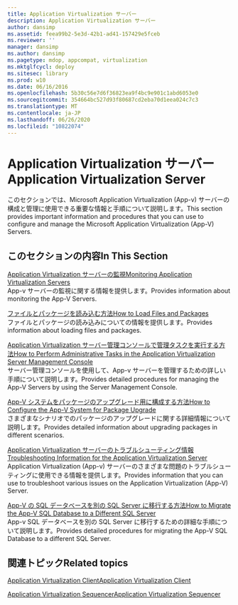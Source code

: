 ```yaml
---
title: Application Virtualization サーバー
description: Application Virtualization サーバー
author: dansimp
ms.assetid: feea99b2-5e3d-42b1-ad41-157429e5fceb
ms.reviewer: ''
manager: dansimp
ms.author: dansimp
ms.pagetype: mdop, appcompat, virtualization
ms.mktglfcycl: deploy
ms.sitesec: library
ms.prod: w10
ms.date: 06/16/2016
ms.openlocfilehash: 5b30c56e7d6f36823ea9f4bc9e901c1abd6053e0
ms.sourcegitcommit: 354664bc527d93f80687cd2eba70d1eea024c7c3
ms.translationtype: MT
ms.contentlocale: ja-JP
ms.lasthandoff: 06/26/2020
ms.locfileid: "10822074"
---
```

# <span data-ttu-id="e4d81-103">Application Virtualization サーバー</span><span class="sxs-lookup"><span data-stu-id="e4d81-103">Application Virtualization Server</span></span>


<span data-ttu-id="e4d81-104">このセクションでは、Microsoft Application Virtualization (App-v) サーバーの構成と管理に使用できる重要な情報と手順について説明します。</span><span class="sxs-lookup"><span data-stu-id="e4d81-104">This section provides important information and procedures that you can use to configure and manage the Microsoft Application Virtualization (App-V) Servers.</span></span>

## <span data-ttu-id="e4d81-105">このセクションの内容</span><span class="sxs-lookup"><span data-stu-id="e4d81-105">In This Section</span></span>


<a href="" id="monitoring-application-virtualization-servers"></a>[<span data-ttu-id="e4d81-106">Application Virtualization サーバーの監視</span><span class="sxs-lookup"><span data-stu-id="e4d81-106">Monitoring Application Virtualization Servers</span></span>](monitoring-application-virtualization-servers.md)  
<span data-ttu-id="e4d81-107">App-v サーバーの監視に関する情報を提供します。</span><span class="sxs-lookup"><span data-stu-id="e4d81-107">Provides information about monitoring the App-V Servers.</span></span>

<a href="" id="how-to-load-files-and-packages"></a>[<span data-ttu-id="e4d81-108">ファイルとパッケージを読み込む方法</span><span class="sxs-lookup"><span data-stu-id="e4d81-108">How to Load Files and Packages</span></span>](how-to-load-files-and-packages.md)  
<span data-ttu-id="e4d81-109">ファイルとパッケージの読み込みについての情報を提供します。</span><span class="sxs-lookup"><span data-stu-id="e4d81-109">Provides information about loading files and packages.</span></span>

<a href="" id="how-to-perform-administrative-tasks-in-the-application-virtualization-server-management-console"></a>[<span data-ttu-id="e4d81-110">Application Virtualization サーバー管理コンソールで管理タスクを実行する方法</span><span class="sxs-lookup"><span data-stu-id="e4d81-110">How to Perform Administrative Tasks in the Application Virtualization Server Management Console</span></span>](how-to-perform-administrative-tasks-in-the-application-virtualization-server-management-console.md)  
<span data-ttu-id="e4d81-111">サーバー管理コンソールを使用して、App-v サーバーを管理するための詳しい手順について説明します。</span><span class="sxs-lookup"><span data-stu-id="e4d81-111">Provides detailed procedures for managing the App-V Servers by using the Server Management Console.</span></span>

<a href="" id="how-to-configure-the-app-v-system-for-package-upgrade"></a>[<span data-ttu-id="e4d81-112">App-V システムをパッケージのアップグレード用に構成する方法</span><span class="sxs-lookup"><span data-stu-id="e4d81-112">How to Configure the App-V System for Package Upgrade</span></span>](how-to-configure-the-app-v-system-for-package-upgrade.md)  
<span data-ttu-id="e4d81-113">さまざまなシナリオでのパッケージのアップグレードに関する詳細情報について説明します。</span><span class="sxs-lookup"><span data-stu-id="e4d81-113">Provides detailed information about upgrading packages in different scenarios.</span></span>

<a href="" id="troubleshooting-information-for-the-application-virtualization-server"></a>[<span data-ttu-id="e4d81-114">Application Virtualization サーバーのトラブルシューティング情報</span><span class="sxs-lookup"><span data-stu-id="e4d81-114">Troubleshooting Information for the Application Virtualization Server</span></span>](troubleshooting-information-for-the-application-virtualization-server.md)  
<span data-ttu-id="e4d81-115">Application Virtualization (App-v) サーバーのさまざまな問題のトラブルシューティングに使用できる情報を提供します。</span><span class="sxs-lookup"><span data-stu-id="e4d81-115">Provides information that you can use to troubleshoot various issues on the Application Virtualization (App-V) Server.</span></span>

<a href="" id="how-to-migrate-the-app-v-sql-database-to-a-different-sql-server"></a>[<span data-ttu-id="e4d81-116">App-V の SQL データベースを別の SQL Server に移行する方法</span><span class="sxs-lookup"><span data-stu-id="e4d81-116">How to Migrate the App-V SQL Database to a Different SQL Server</span></span>](how-to-migrate-the-app-v-sql-database-to-a-different-sql-server.md)  
<span data-ttu-id="e4d81-117">App-v SQL データベースを別の SQL Server に移行するための詳細な手順について説明します。</span><span class="sxs-lookup"><span data-stu-id="e4d81-117">Provides detailed procedures for migrating the App-V SQL Database to a different SQL Server.</span></span>

## <span data-ttu-id="e4d81-118">関連トピック</span><span class="sxs-lookup"><span data-stu-id="e4d81-118">Related topics</span></span>


[<span data-ttu-id="e4d81-119">Application Virtualization Client</span><span class="sxs-lookup"><span data-stu-id="e4d81-119">Application Virtualization Client</span></span>](application-virtualization-client.md)

[<span data-ttu-id="e4d81-120">Application Virtualization Sequencer</span><span class="sxs-lookup"><span data-stu-id="e4d81-120">Application Virtualization Sequencer</span></span>](application-virtualization-sequencer.md)

 

 





